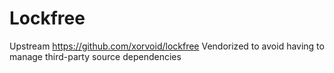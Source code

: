 # Lockfree

Upstream https://github.com/xorvoid/lockfree
Vendorized to avoid having to manage third-party source dependencies
